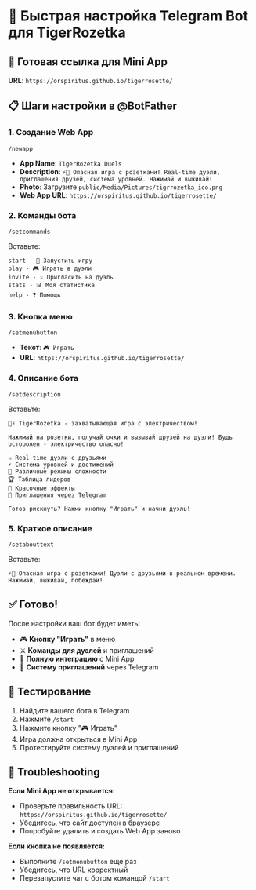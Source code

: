 # 🤖 Быстрая настройка Telegram Bot для TigerRozetka

## 🚀 Готовая ссылка для Mini App
**URL**: `https://orspiritus.github.io/tigerrosette/`

## 📋 Шаги настройки в @BotFather

### 1. Создание Web App
```
/newapp
```
- **App Name**: `TigerRozetka Duels`
- **Description**: `⚡🐅 Опасная игра с розетками! Real-time дуэли, приглашения друзей, система уровней. Нажимай и выживай!`
- **Photo**: Загрузите `public/Media/Pictures/tigrrozetka_ico.png`
- **Web App URL**: `https://orspiritus.github.io/tigerrosette/`

### 2. Команды бота
```
/setcommands
```
Вставьте:
```
start - 🚀 Запустить игру
play - 🎮 Играть в дуэли
invite - ⚔️ Пригласить на дуэль
stats - 📊 Моя статистика
help - ❓ Помощь
```

### 3. Кнопка меню
```
/setmenubutton
```
- **Текст**: `🎮 Играть`
- **URL**: `https://orspiritus.github.io/tigerrosette/`

### 4. Описание бота
```
/setdescription
```
Вставьте:
```
🐅⚡ TigerRozetka - захватывающая игра с электричеством!

Нажимай на розетки, получай очки и вызывай друзей на дуэли! Будь осторожен - электричество опасно!

⚔️ Real-time дуэли с друзьями
⚡ Система уровней и достижений
🎯 Различные режимы сложности
🏆 Таблица лидеров
🎨 Красочные эффекты
📱 Приглашения через Telegram

Готов рискнуть? Нажми кнопку "Играть" и начни дуэль!
```

### 5. Краткое описание
```
/setabouttext
```
Вставьте:
```
⚡🐅 Опасная игра с розетками! Дуэли с друзьями в реальном времени. Нажимай, выживай, побеждай!
```

## ✅ Готово!

После настройки ваш бот будет иметь:
- 🎮 **Кнопку "Играть"** в меню
- ⚔️ **Команды для дуэлей** и приглашений
- 📱 **Полную интеграцию** с Mini App
- 🔗 **Систему приглашений** через Telegram

## 🧪 Тестирование

1. Найдите вашего бота в Telegram
2. Нажмите `/start`
3. Нажмите кнопку "🎮 Играть"
4. Игра должна открыться в Mini App
5. Протестируйте систему дуэлей и приглашений

## 🔧 Troubleshooting

**Если Mini App не открывается:**
- Проверьте правильность URL: `https://orspiritus.github.io/tigerrosette/`
- Убедитесь, что сайт доступен в браузере
- Попробуйте удалить и создать Web App заново

**Если кнопка не появляется:**
- Выполните `/setmenubutton` еще раз
- Убедитесь, что URL корректный
- Перезапустите чат с ботом командой `/start`

